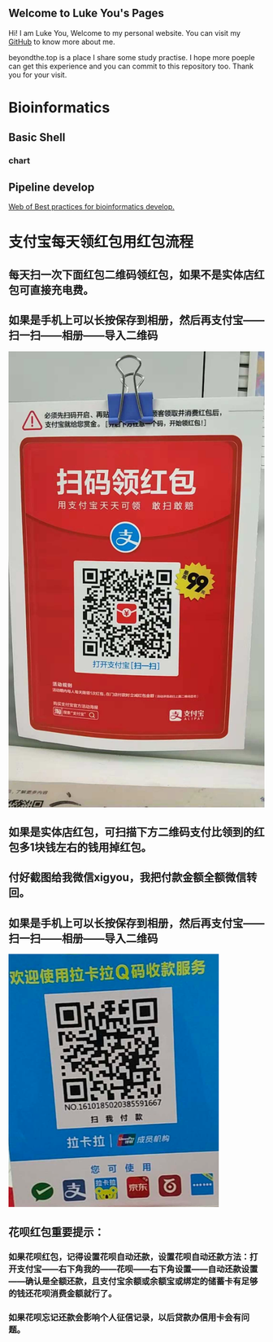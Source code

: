 ## Welcome to Luke You's Pages

Hi! I am Luke You, Welcome to my personal website. You can visit my [GitHub](https://github.com/xigyou) to know more about me.

beyondthe.top is a place I share some study practise. I hope more poeple can get this experience and you can commit to this repository too. Thank you for your visit.


# Bioinformatics
## Basic Shell
### chart

## Pipeline develop
[Web of Best practices for bioinformatics develop.](https://beyondthe.top/bioinfo-dev/)


# 支付宝每天领红包用红包流程
## 每天扫一次下面红包二维码领红包，如果不是实体店红包可直接充电费。
## 如果是手机上可以长按保存到相册，然后再支付宝——扫一扫——相册——导入二维码
![领红包](https://raw.githubusercontent.com/xigyou/xigyou.github.io/master/red.jpeg)


## 如果是实体店红包，可扫描下方二维码支付比领到的红包多1块钱左右的钱用掉红包。
## 付好截图给我微信xigyou，我把付款金额全额微信转回。 
## 如果是手机上可以长按保存到相册，然后再支付宝——扫一扫——相册——导入二维码
![用红包](https://raw.githubusercontent.com/xigyou/xigyou.github.io/master/lkl.png)

## 花呗红包重要提示：
### 如果花呗红包，记得设置花呗自动还款，设置花呗自动还款方法：打开支付宝——右下角我的——花呗——右下角设置——自动还款设置——确认是全额还款，且支付宝余额或余额宝或绑定的储蓄卡有足够的钱还花呗消费金额就行了。

### 如果花呗忘记还款会影响个人征信记录，以后贷款办信用卡会有问题。

